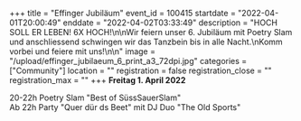 +++
title = "Effinger Jubiläum"
event_id = 100415
startdate = "2022-04-01T20:00:49"
enddate = "2022-04-02T03:33:49"
description = "HOCH SOLL ER LEBEN! 6X HOCH!\n\nWir feiern unser 6. Jubiläum mit Poetry Slam und anschliessend schwingen wir das Tanzbein bis in alle Nacht.\nKomm vorbei und feiere mit uns!\n\n"
image = "/upload/effinger_jubilaeum_6_print_a3_72dpi.jpg"
categories = ["Community"]
location = ""
registration = false
registration_close = ""
registration_max = ""
+++
**Freitag 1. April 2022**

20-22h Poetry Slam "Best of SüssSauerSlam"\
Ab 22h Party "Quer dür ds Beet" mit DJ Duo "The Old Sports"